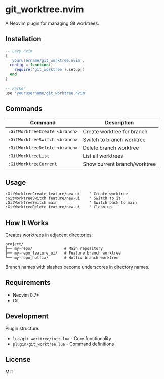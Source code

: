 # git_worktree.nvim

A Neovim plugin for managing Git worktrees.

## Installation

```lua
-- Lazy.nvim
{
  'yourusername/git_worktree.nvim',
  config = function()
    require('git_worktree').setup()
  end
}

-- Packer
use 'yourusername/git_worktree.nvim'
```

## Commands

| Command | Description |
|---------|-------------|
| `:GitWorktreeCreate <branch>` | Create worktree for branch |
| `:GitWorktreeSwitch <branch>` | Switch to branch worktree |
| `:GitWorktreeDelete <branch>` | Delete branch worktree |
| `:GitWorktreeList` | List all worktrees |
| `:GitWorktreeCurrent` | Show current branch/worktree |

## Usage

```vim
:GitWorktreeCreate feature/new-ui    " Create worktree
:GitWorktreeSwitch feature/new-ui    " Switch to it
:GitWorktreeSwitch main              " Switch back to main
:GitWorktreeDelete feature/new-ui    " Clean up
```

## How It Works

Creates worktrees in adjacent directories:

```
project/
├── my-repo/              # Main repository
├── my-repo_feature_ui/   # Feature branch worktree
└── my-repo_hotfix/       # Hotfix branch worktree
```

Branch names with slashes become underscores in directory names.

## Requirements

- Neovim 0.7+
- Git

## Development

Plugin structure:
- `lua/git_worktree/init.lua` - Core functionality
- `plugin/git_worktree.lua` - Command definitions

## License

MIT